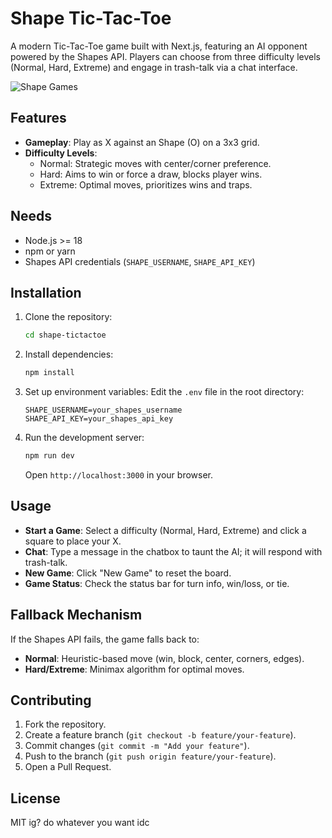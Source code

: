 
# Shape Tic-Tac-Toe

A modern Tic-Tac-Toe game built with Next.js, featuring an AI opponent powered by the Shapes API. Players can choose from three difficulty levels (Normal, Hard, Extreme) and engage in trash-talk via a chat interface.

![Shape Games](https://i.imgur.com/DziE7ZN.png)

## Features
- **Gameplay**: Play as X against an Shape (O) on a 3x3 grid.
- **Difficulty Levels**:
  - Normal: Strategic moves with center/corner preference.
  - Hard: Aims to win or force a draw, blocks player wins.
  - Extreme: Optimal moves, prioritizes wins and traps.
   
## Needs
- Node.js >= 18
- npm or yarn
- Shapes API credentials (`SHAPE_USERNAME`, `SHAPE_API_KEY`)

## Installation
1. Clone the repository:
   ```bash
   cd shape-tictactoe
   ```
2. Install dependencies:
   ```bash
   npm install
   ```
3. Set up environment variables:
   Edit the `.env` file in the root directory:
   ```env
   SHAPE_USERNAME=your_shapes_username
   SHAPE_API_KEY=your_shapes_api_key
   ```
4. Run the development server:
   ```bash
   npm run dev
   ```
   Open `http://localhost:3000` in your browser.

## Usage
- **Start a Game**: Select a difficulty (Normal, Hard, Extreme) and click a square to place your X.
- **Chat**: Type a message in the chatbox to taunt the AI; it will respond with trash-talk.
- **New Game**: Click "New Game" to reset the board.
- **Game Status**: Check the status bar for turn info, win/loss, or tie.

## Fallback Mechanism
If the Shapes API fails, the game falls back to:
- **Normal**: Heuristic-based move (win, block, center, corners, edges).
- **Hard/Extreme**: Minimax algorithm for optimal moves.

## Contributing
1. Fork the repository.
2. Create a feature branch (`git checkout -b feature/your-feature`).
3. Commit changes (`git commit -m "Add your feature"`).
4. Push to the branch (`git push origin feature/your-feature`).
5. Open a Pull Request.

## License 
MIT ig? do whatever you want idc 
